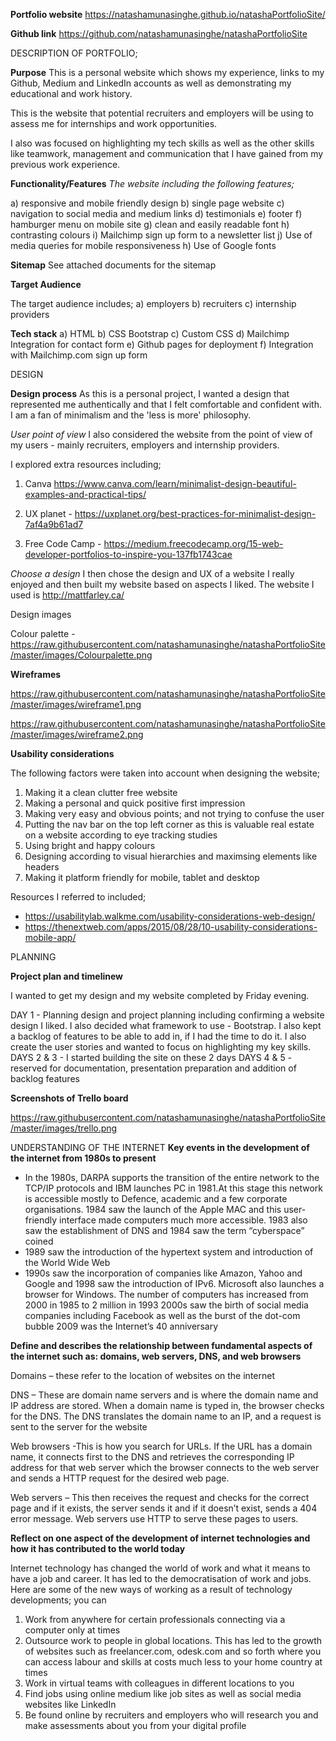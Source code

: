 **Portfolio website**
https://natashamunasinghe.github.io/natashaPortfolioSite/

**Github link**
https://github.com/natashamunasinghe/natashaPortfolioSite

DESCRIPTION OF PORTFOLIO;

**Purpose**
This is a personal website which shows my experience, links to my Github, Medium and LinkedIn accounts as well as demonstrating my educational and work history.

This is the website that potential recruiters and employers will be using to assess me for internships and work opportunities.

I also was focused on highlighting my tech skills as well as the other skills like teamwork, management and communication that I have gained from my previous work experience.

**Functionality/Features**
*The website including the following features;*

a) responsive and mobile friendly design 
b) single page website
c) navigation to social media and medium links
d) testimonials
e) footer
f) hamburger menu on mobile site
g) clean and easily readable font
h) contrasting colours
i) Mailchimp sign up form to a newsletter list
j) Use of media queries for mobile responsiveness
h) Use of Google fonts

**Sitemap**
See attached documents for the sitemap

**Target Audience**

The target audience includes;
a) employers
b) recruiters
c) internship providers

**Tech stack**
a) HTML
b) CSS Bootstrap
c) Custom CSS
d) Mailchimp Integration for contact form
e) Github pages for deployment
f) Integration with Mailchimp.com sign up form

DESIGN

**Design process**
As this is a personal project, I wanted a design that represented me authentically and that I felt comfortable and confident with. I am a fan of minimalism and the 'less is more' philosophy.

*User point of view*
I also considered the website from the point of view of my users - mainly recruiters, employers and internship providers.

I explored extra resources including;
1) Canva https://www.canva.com/learn/minimalist-design-beautiful-examples-and-practical-tips/

2) UX planet - https://uxplanet.org/best-practices-for-minimalist-design-7af4a9b61ad7

3) Free Code Camp - https://medium.freecodecamp.org/15-web-developer-portfolios-to-inspire-you-137fb1743cae

*Choose a design*
I then chose the design and UX of a website I really enjoyed and then built my website based on aspects I liked. The website I used is http://mattfarley.ca/

Design images

Colour palette - https://raw.githubusercontent.com/natashamunasinghe/natashaPortfolioSite/master/images/Colourpalette.png

    
**Wireframes**

https://raw.githubusercontent.com/natashamunasinghe/natashaPortfolioSite/master/images/wireframe1.png  

https://raw.githubusercontent.com/natashamunasinghe/natashaPortfolioSite/master/images/wireframe2.png    


**Usability considerations**

The following factors were taken into account when designing the website;
1) Making it a clean clutter free website
2) Making a personal and quick positive first impression
3) Making very easy and obvious points; and not trying to confuse the user
4) Putting the nav bar on the top left corner as this is valuable real estate on a website according to eye tracking studies
5) Using bright and happy colours
6) Designing according to visual hierarchies and maximsing elements like headers
7) Making it platform friendly for mobile, tablet and desktop

Resources I referred to included;
 - https://usabilitylab.walkme.com/usability-considerations-web-design/
 - https://thenextweb.com/apps/2015/08/28/10-usability-considerations-mobile-app/

PLANNING

**Project plan and timelinew**

I wanted to get my design and my website completed by Friday evening.

DAY 1 - Planning design and project planning including confirming a website design I liked. I also decided what framework to use - Bootstrap. I also kept a backlog of features to be able to add in, if I had the time to do it. I also create the user stories and wanted to focus on highlighting my key skills.
DAYS 2 & 3 - I started building the site on these 2 days 
DAYS 4 & 5 - reserved for documentation, presentation preparation and addition of backlog features


**Screenshots of Trello board**

https://raw.githubusercontent.com/natashamunasinghe/natashaPortfolioSite/master/images/trello.png    


UNDERSTANDING OF THE INTERNET
**Key events in the development of the internet from 1980s to present**

- In the 1980s, DARPA supports the transition of the entire network to the TCP/IP protocols and IBM launches PC in 1981.At this stage this network is accessible mostly to Defence, academic and a few corporate organisations. 1984 saw the launch of the Apple MAC and this user-friendly interface made computers much more accessible.
1983 also saw the establishment of DNS and 1984 saw the term “cyberspace” coined
- 1989 saw the introduction of the hypertext system and introduction of the World Wide Web
- 1990s saw the incorporation of companies like Amazon, Yahoo and Google and 1998 saw the introduction of IPv6. Microsoft also launches a browser for Windows. The number of computers has increased from 2000 in 1985 to 2 million in 1993
2000s saw the birth of social media companies including Facebook as well as the burst of the dot-com bubble
2009 was the Internet’s 40 anniversary
   
**Define and describes the relationship between fundamental aspects of the internet such as: domains, web servers, DNS, and web browsers**

Domains – these refer to the location of websites on the internet

DNS – These are domain name servers and is where the domain name and IP address are stored. When a domain name is typed in, the browser checks for the DNS. The DNS translates the domain name to an IP, and a request is sent to the server for the website

Web browsers -This is how you search for URLs. If the URL has a domain name, it connects first to the DNS and retrieves the corresponding IP address for that web server which the browser connects to the web server and sends a HTTP request for the desired web page.

Web servers – This then receives the request and checks for the correct page and if it exists, the server sends it and if it doesn’t exist, sends a 404 error message. Web servers use HTTP to serve these pages to users.

**Reflect on one aspect of the development of internet technologies and how it has contributed to the world today**

Internet technology has changed the world of work and what it means to have a job and career. It has led to the democratisation of work and jobs. 
Here are some of the new ways of working as a result of technology developments; you can
1. Work from anywhere for certain professionals connecting via a computer only at times
2. Outsource work to people in global locations. This has led to the growth of websites such as freelancer.com, odesk.com and so forth where you can access labour and skills at costs much less to your home country at times
3. Work in virtual teams with colleagues in different locations to you
4. Find jobs using online medium like job sites as well as social media websites like LinkedIn
5. Be found online by recruiters and employers who will research you and make assessments about you from your digital profile